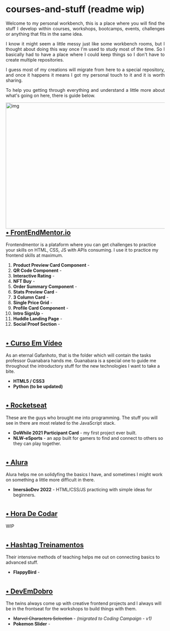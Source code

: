 # courses-and-stuff (readme wip)

<p align="justify">Welcome to my personal workbench, this is a place where you will find the stuff I develop within courses, workshops, bootcamps, events, challenges or anything that fits in the same idea.</p>

<p align="justify">I know it might seem a little messy just like some workbench rooms, but I thought about doing this way once I'm used to study most of the time. So I basically had to have a place where I could keep things so I don't have to create multiple repositories.</p>

<p align="justify">I guess most of my creations will migrate from here to a special repository, and once it happens it means I got my personal touch to it and it is worth sharing.</p>

<p align="justify">To help you getting through everything and understand a little more about what's going on here, there is guide below.</p>


<img align="right" alt="img" src="https://i.pinimg.com/originals/75/3c/a1/753ca1a2a59e1341289c78b20c50d4bf.jpg" width="1000px" height="400px" />


# <h2><a href="https://github.com/maztt/courses-and-stuff/tree/main/frontend-mentor">• FrontEndMentor.io</a></h2>
Frontendmentor is a plataform where you can get challenges to practice your skills on HTML, CSS, JS with APIs consuming. I use it to practice my frontend skills at maximum.

<ol>
  <li> <b>Product Preview Card Component</b> - 
<li> <b>QR Code Component</b> - 
<li> <b>Interactive Rating</b> - 
<li> <b>NFT Buy</b> - 
<li> <b>Order Summary Component</b> - 
<li> <b>Stats Preview Card</b> - 
<li> <b>3 Column Card</b> - 
<li> <b>Single Price Grid</b> - 
<li> <b>Profile Card Component</b> - 
<li> <b>Intro SignUp</b> -
<li> <b>Huddle Landing Page</b> -
<li> <b>Social Proof Section</b> - 
</ol>


# <h2><a href="https://github.com/maztt/courses-and-stuff/tree/main/curso-em-video">• Curso Em Vídeo</a></h2>
As an eternal Gafanhoto, that is the folder which will contain the tasks professor Guanabara hands me. Guanabara is a special one to guide me throughout the introductory stuff for the new technologies I want to take a bite.<br>

<ul>
<li> <b>HTML5 / CSS3</b>
<li> <b>Python (to be updated)</b>
</ul>

# <h2><a href="https://github.com/maztt/courses-and-stuff/tree/main/rocketseat">• Rocketseat</a></h2>
These are the guys who brought me into programming. The stuff you will see in there are most related to the JavaScript stack.

<ul>
<li> <b>DoWhile 2021 Participant Card</b> - my first project ever built.
<li> <b>NLW-eSports</b> - an app built for gamers to find and connect to others so they can play together.
</ul>

# <h2><a href="https://github.com/maztt/courses-and-stuff/tree/main/alura">• Alura</a></h2>
Alura helps me on solidyfing the basics I have, and sometimes I might work on something a little more difficult in there.

<ul>
<li> <b>ImersãoDev 2022</b> - HTML/CSS/JS practicing with simple ideas for beginners.
</ul>

# <h2><a href="https://github.com/maztt/courses-and-stuff/tree/main/hora-de-codar">• Hora De Codar</a></h2>
WIP

# <h2><a href="https://github.com/maztt/courses-and-stuff/tree/main/hashtag-treinamentos">• Hashtag Treinamentos</a></h2>
Their intensive methods of teaching helps me out on connecting basics to advanced stuff.

<ul>
<li> <b>FlappyBird</b> - 
</ul>

# <h2><a href="https://github.com/maztt/courses-and-stuff/tree/main/dev-em-dobro">• DevEmDobro</a></h2>
The twins always come up with creative frontend projects and I always will be in the frontseat for the workshops to build things with them.

<ul>
  <li> <del>Marvel Characters Selection</del> - <em>(migrated to Coding Campaign - v1)</em>
<li> <b>Pokemon Slider</b> - 
</ul>
